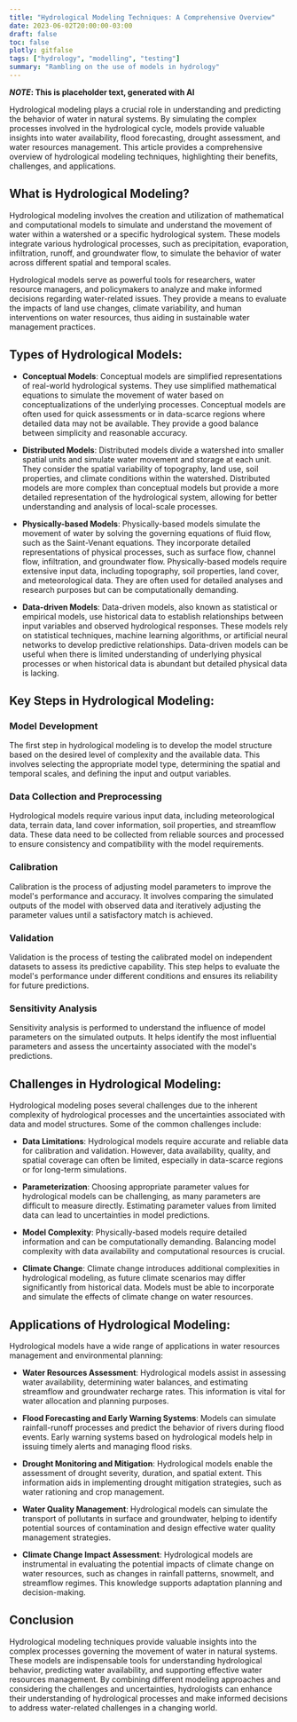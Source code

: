 ```yaml
---
title: "Hydrological Modeling Techniques: A Comprehensive Overview"
date: 2023-06-02T20:00:00-03:00
draft: false
toc: false
plotly: gitfalse
tags: ["hydrology", "modelling", "testing"]
summary: "Rambling on the use of models in hydrology"
---
```

***NOTE*: This is placeholder text, generated with AI**

Hydrological modeling plays a crucial role in understanding and predicting the behavior of water in natural systems. By simulating the complex processes involved in the hydrological cycle, models provide valuable insights into water availability, flood forecasting, drought assessment, and water resources management. This article provides a comprehensive overview of hydrological modeling techniques, highlighting their benefits, challenges, and applications.

## What is Hydrological Modeling?

Hydrological modeling involves the creation and utilization of mathematical and computational models to simulate and understand the movement of water within a watershed or a specific hydrological system. These models integrate various hydrological processes, such as precipitation, evaporation, infiltration, runoff, and groundwater flow, to simulate the behavior of water across different spatial and temporal scales.

Hydrological models serve as powerful tools for researchers, water resource managers, and policymakers to analyze and make informed decisions regarding water-related issues. They provide a means to evaluate the impacts of land use changes, climate variability, and human interventions on water resources, thus aiding in sustainable water management practices.

## Types of Hydrological Models:

+ **Conceptual Models**: Conceptual models are simplified representations of real-world hydrological systems. They use simplified mathematical equations to simulate the movement of water based on conceptualizations of the underlying processes. Conceptual models are often used for quick assessments or in data-scarce regions where detailed data may not be available. They provide a good balance between simplicity and reasonable accuracy.

+ **Distributed Models**: Distributed models divide a watershed into smaller spatial units and simulate water movement and storage at each unit. They consider the spatial variability of topography, land use, soil properties, and climate conditions within the watershed. Distributed models are more complex than conceptual models but provide a more detailed representation of the hydrological system, allowing for better understanding and analysis of local-scale processes.

+ **Physically-based Models**: Physically-based models simulate the movement of water by solving the governing equations of fluid flow, such as the Saint-Venant equations. They incorporate detailed representations of physical processes, such as surface flow, channel flow, infiltration, and groundwater flow. Physically-based models require extensive input data, including topography, soil properties, land cover, and meteorological data. They are often used for detailed analyses and research purposes but can be computationally demanding.

+ **Data-driven Models**: Data-driven models, also known as statistical or empirical models, use historical data to establish relationships between input variables and observed hydrological responses. These models rely on statistical techniques, machine learning algorithms, or artificial neural networks to develop predictive relationships. Data-driven models can be useful when there is limited understanding of underlying physical processes or when historical data is abundant but detailed physical data is lacking.

## Key Steps in Hydrological Modeling:

### Model Development

The first step in hydrological modeling is to develop the model structure based on the desired level of complexity and the available data. This involves selecting the appropriate model type, determining the spatial and temporal scales, and defining the input and output variables.

### Data Collection and Preprocessing

Hydrological models require various input data, including meteorological data, terrain data, land cover information, soil properties, and streamflow data. These data need to be collected from reliable sources and processed to ensure consistency and compatibility with the model requirements.

### Calibration

Calibration is the process of adjusting model parameters to improve the model's performance and accuracy. It involves comparing the simulated outputs of the model with observed data and iteratively adjusting the parameter values until a satisfactory match is achieved.

### Validation

Validation is the process of testing the calibrated model on independent datasets to assess its predictive capability. This step helps to evaluate the model's performance under different conditions and ensures its reliability for future predictions.

### Sensitivity Analysis

Sensitivity analysis is performed to understand the influence of model parameters on the simulated outputs. It helps identify the most influential parameters and assess the uncertainty associated with the model's predictions.

## Challenges in Hydrological Modeling:

Hydrological modeling poses several challenges due to the inherent complexity of hydrological processes and the uncertainties associated with data and model structures. Some of the common challenges include:

+ **Data Limitations**: Hydrological models require accurate and reliable data for calibration and validation. However, data availability, quality, and spatial coverage can often be limited, especially in data-scarce regions or for long-term simulations.

+ **Parameterization**: Choosing appropriate parameter values for hydrological models can be challenging, as many parameters are difficult to measure directly. Estimating parameter values from limited data can lead to uncertainties in model predictions.

+ **Model Complexity**: Physically-based models require detailed information and can be computationally demanding. Balancing model complexity with data availability and computational resources is crucial.

+ **Climate Change**: Climate change introduces additional complexities in hydrological modeling, as future climate scenarios may differ significantly from historical data. Models must be able to incorporate and simulate the effects of climate change on water resources.

## Applications of Hydrological Modeling:

Hydrological models have a wide range of applications in water resources management and environmental planning:

+ **Water Resources Assessment**: Hydrological models assist in assessing water availability, determining water balances, and estimating streamflow and groundwater recharge rates. This information is vital for water allocation and planning purposes.

+ **Flood Forecasting and Early Warning Systems**: Models can simulate rainfall-runoff processes and predict the behavior of rivers during flood events. Early warning systems based on hydrological models help in issuing timely alerts and managing flood risks.

+ **Drought Monitoring and Mitigation**: Hydrological models enable the assessment of drought severity, duration, and spatial extent. This information aids in implementing drought mitigation strategies, such as water rationing and crop management.

+ **Water Quality Management**: Hydrological models can simulate the transport of pollutants in surface and groundwater, helping to identify potential sources of contamination and design effective water quality management strategies.

+ **Climate Change Impact Assessment**: Hydrological models are instrumental in evaluating the potential impacts of climate change on water resources, such as changes in rainfall patterns, snowmelt, and streamflow regimes. This knowledge supports adaptation planning and decision-making.

## Conclusion

Hydrological modeling techniques provide valuable insights into the complex processes governing the movement of water in natural systems. These models are indispensable tools for understanding hydrological behavior, predicting water availability, and supporting effective water resources management. By combining different modeling approaches and considering the challenges and uncertainties, hydrologists can enhance their understanding of hydrological processes and make informed decisions to address water-related challenges in a changing world.
